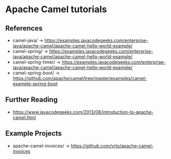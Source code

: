# Apache Camel tutorials

## References

 - camel-java/ -> https://examples.javacodegeeks.com/enterprise-java/apache-camel/apache-camel-hello-world-example/
 - camel-spring/ -> https://examples.javacodegeeks.com/enterprise-java/apache-camel/apache-camel-hello-world-example/
 - camel-spring-timer/ -> https://examples.javacodegeeks.com/enterprise-java/apache-camel/apache-camel-hello-world-example/
 - camel-spring-boot/ -> https://github.com/apache/camel/tree/master/examples/camel-example-spring-boot
 
## Further Reading

 - https://www.javacodegeeks.com/2013/08/introduction-to-apache-camel.html

## Example Projects

 - apache-camel-invoices/ -> https://github.com/vrto/apache-camel-invoices
